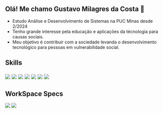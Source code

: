 ## Olá! Me chamo Gustavo Milagres da Costa 👋
- Estudo Análise e Desenvolvimento de Sistemas na PUC Minas desde 2/2024
- Tenho grande interesse pela educação e aplicações da técnologia para causas sociais.
- Meu objetivo é contribuir com a sociedade levanda o desenvolvimento tecnológico para pessoas em vulnerabilidade social.
<div>
  <h2>Skills</p>
    <div>
     <img src="https://img.shields.io/badge/HTML-ffffff?style=for-the-badge&logo=html5&logoColor=red"> <img src="https://img.shields.io/badge/CSS-ffffff?&style=for-the-badge&logo=css3&logoColor=blue"> <img src="https://img.shields.io/badge/JavaScript-ffffff?style=for-the-badge&logo=javascript&logoColor=F7DF1E"> <img src="https://img.shields.io/badge/C%23-ffffff?style=for-the-badge&logo=c-sharp&logoColor=blue">  <img src="https://img.shields.io/badge/MySQL-ffffff?style=for-the-badge&logo=mysql&logoColor=black"> <img src="https://img.shields.io/badge/Node.js-ffffff?style=for-the-badge&logo=node.js&logoColor=green"> <img src="https://img.shields.io/badge/sequelize-ffffff?style=for-the-badge&logo=sequelize&logoColor=blue">
    </div>  
</div> 

<div>
  <h2>WorkSpace Specs</h2>
  <div>
    <img src="https://img.shields.io/badge/AMD-Ryzen_5_1600AF-ED1C24?style=for-the-badge&logo=amd&logoColor=white">           
    <img src="https://img.shields.io/badge/NVIDIA-GTX1660-76B900?style=for-the-badge&logo=nvidia&logoColor=white">
  </div>
</div>










